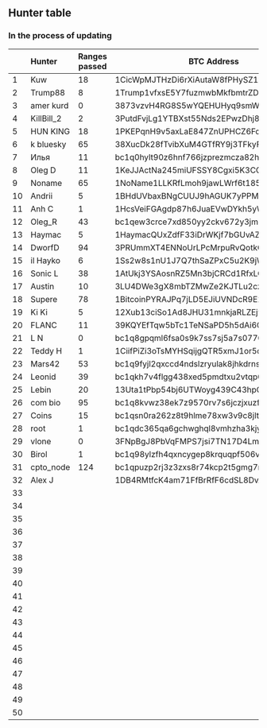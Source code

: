 ## Hunter table
### In the process of updating


|   |  Hunter     | Ranges passed | BTC Address    | Date           |
|---|:------------|---------------|----------------|----------------|
| 1 | Kuw | 18 | 1CicWpMJTHzDi6rXiAutaW8fPHySZ1x2Lw | 27.06.2022 |
| 2 | Trump88 | 8 | 1Trump1vfxsE5Y7fuzmwbMkfbmtrZDa7i | 27.06.2022 |
| 3 | amer kurd | 0 | 3873vzvH4RG8S5wYQEHUHyq9smWg6qwU2r | 27.06.2022 |
| 4 | KillBill_2 | 2 | 3PutdFvjLg1YTBXst55Nds2EPwzDhj8TQL | 27.06.2022 |
| 5 | HUN KING | 18 | 1PKEPqnH9v5axLaE847ZnUPHCZ6FqnPdyH | 27.06.2022 |
| 6 | k bluesky | 65 | 38XucDk28fTvibXuM4GTfRY9j3TFkyFJkW | 27.06.2022 |
| 7 | Илья | 11 | bc1q0hylt90z6hnf766jzprezmcza82hp36d8dzexn | 27.06.2022 |
| 8 | Oleg D | 11 | 1KeJJActNa245miUFSSY8Cgxi5K3CG5qeC | 27.06.2022 |
| 9 | Noname | 65 | 1NoName1LLKRfLmoh9jawLWrf6t185bC7v | 27.06.2022 |
| 10 | Andrii | 5 | 1BHdUVbaxBNgCUUJ9hAGUK7yPPMZRVeGDU | 27.06.2022 |
| 11 | Anh C | 1 | 1HcsVeiFGAgdp87h6JuaEVwDYkh5yW7K4E | 27.06.2022 |
| 12 | Oleg_R | 43 | bc1qew3crce7xd850yy2ckv672y3jmenvdvq0mr5lh | 27.06.2022 |
| 13 | Haymac | 5 | 1HaymacQUxZdfF33iDrWKjf7bGUvAZRTR8 | 27.06.2022 |
| 14 | DworfD | 94 | 3PRUmmXT4ENNoUrLPcMrpuRvQotkCvDENE | 27.06.2022 |
| 15 | il Hayko | 6 | 1Ss2w8s1nU1J7Q7thSaZPxC5u2K9jWA9x | 27.06.2022 |
| 16 | Sonic L | 38 | 1AtUkj3YSAosnRZ5Mn3bjCRCd1RfxLQuDA | 28.06.2022 |
| 17 | Austin | 10 | 3LU4DWe3gX8mbTZMwZe2KJTLu2czMd6b25 | 28.06.2022 |
| 18 | Supere | 78 | 1BitcoinPYRAJPq7jLD5EJiUVNDcR9E1K1 | 28.06.2022 |
| 19 | Ki Ki | 5 | 12Xub13ciSo1Ad8JHU31mnkjaRLZEj9M7W | 28.06.2022 |
| 20 | FLANC | 11 | 39KQYEfTqw5bTc1TeNSaPD5h5dAi6CrNdT | 28.06.2022 |
| 21 | L N | 0 | bc1q8gpqml6fsa0s9k7ss7sj5a7s0770ksh92qwry2 | 28.06.2022 |
| 22 | Teddy H | 1 | 1CiifPiZi3oTsMYHSqijgQTR5xmJ1or5oX | 28.06.2022 |
| 23 | Mars42 | 53 | bc1q9fyjl2qxccd4ndslzryulak8jhkdrnsyy3da0a | 28.06.2022 |
| 24 | Leonid | 39 | bc1qkh7v4flgg438xed5pmdtxu2vtqp063jt3jzd2x | 28.06.2022 |
| 25 | Lebin | 20 | 13Uta1tPbp54bj6UTWoyg439C43hpGQzam | 28.06.2022 |
| 26 | com bio | 95 | bc1q8kvwz38ek7z9570rv7s6jczjxuzfzsf79qjpyl | 28.06.2022 |
| 27 | Coins | 15 | bc1qsn0ra262z8t9hlme78xw3v9c8jltrylehgsfj0 | 28.06.2022 |
| 28 | root | 1 | bc1qdc365qa6gchwghql8vmhzha3kjyjxl3uv3yc2t | 28.06.2022 |
| 29 | vlone | 0 | 3FNpBgJ8PbVqFMPS7jsi7TN17D4LmAV7q5 | 28.06.2022 |
| 30 | Birol | 1 | bc1q98ylzfh4qxncygep8krquqpf506vrfn6jsaw3u | 28.06.2022 |
| 31 | cpto_node | 124 | bc1qpuzp2rj3z3zxs8r74kcp2t5gmg7mv3ty2a5qs8 | 29.06.2022 |
| 32 | Alex J |  | 1DB4RMtfcK4am71FfBrRfF6cdSL8DvALQF | 29.06.2022 |
| 33 |  |  |  | 00.06.2022 |
| 34 |  |  |  | 00.06.2022 |
| 35 |  |  |  | 00.06.2022 |
| 36 |  |  |  | 00.06.2022 |
| 37 |  |  |  | 00.06.2022 |
| 38 |  |  |  | 00.06.2022 |
| 39 |  |  |  | 00.06.2022 |
| 40 |  |  |  | 00.06.2022 |
| 41 |  |  |  | 00.06.2022 |
| 42 |  |  |  | 00.06.2022 |
| 43 |  |  |  | 00.06.2022 |
| 44 |  |  |  | 00.06.2022 |
| 45 |  |  |  | 00.06.2022 |
| 46 |  |  |  | 00.06.2022 |
| 47 |  |  |  | 00.06.2022 |
| 48 |  |  |  | 00.06.2022 |
| 49 |  |  |  | 00.06.2022 |
| 50 |  |  |  | 00.06.2022 |
